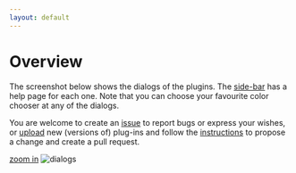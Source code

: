 ```yaml
---
layout: default
---
```

Overview
========

The screenshot below shows the dialogs of the plugins.
The [side-bar](#sidebar) has a help page for each one.
Note that you can choose your favourite color chooser at any of the dialogs.

You are welcome to create an [issue] to report bugs or express your wishes,
or [upload] new (versions of) plug-ins and
follow the [instructions] to propose a change and create a pull request.

[zoom in](/inkscape-bobbinlace/home-images/dialogs.png)
![dialogs](/inkscape-bobbinlace/home-images/dialogs.png)

[upload]: https://github.com/d-bl/inkscape-bobbinlace
[issue]: https://github.com/d-bl/inkscape-bobbinlace/issues
[instructions]: https://help.github.com/articles/editing-files-in-another-user-s-repository/